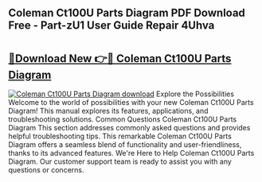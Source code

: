 ## Coleman Ct100U Parts Diagram PDF Download Free - Part-zU1 User Guide Repair 4Uhva

# <h2><a href="http://dfhmg1e.blite.top/?on=Coleman+Ct100U+Parts+Diagram">🔗Download New 👉🔴 Coleman Ct100U Parts Diagram</a></h2>

[![Coleman Ct100U Parts Diagram download](https://i.imgur.com/lujVjoI.png)](http://dfhmg1e.blite.top/?on=Coleman+Ct100U+Parts+Diagram)
Explore the Possibilities Welcome to the world of possibilities with your new Coleman Ct100U Parts Diagram! This manual explores its features, applications, and troubleshooting solutions. Common Questions Coleman Ct100U Parts Diagram This section addresses commonly asked questions and provides helpful troubleshooting tips. This remarkable Coleman Ct100U Parts Diagram offers a seamless blend of functionality and user-friendliness, thanks to its advanced features. We're Here to Help Coleman Ct100U Parts Diagram. Our customer support team is ready to assist you with any questions or concerns.
